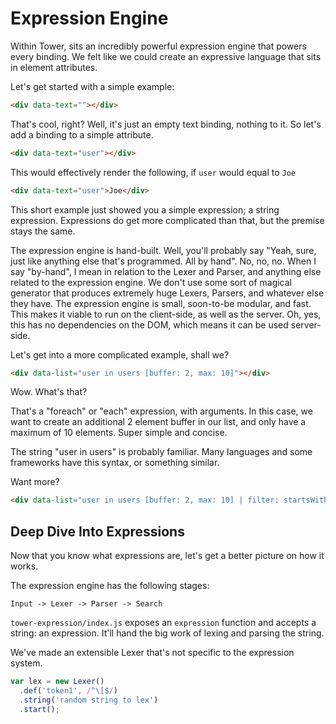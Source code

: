 # Expression Engine

Within Tower, sits an incredibly powerful expression engine that powers every binding. We felt like we could create an expressive language that sits in element attributes.

Let's get started with a simple example:

```html
<div data-text=""></div>
```

That's cool, right? Well, it's just an empty text binding, nothing to it. So let's add a binding to a simple attribute.

```html
<div data-text="user"></div>
```

This would effectively render the following, if `user` would equal to `Joe`

```html
<div data-text="user">Joe</div>
```

This short example just showed you a simple expression; a string expression. Expressions do get more complicated than that, but the premise stays the same.

The expression engine is hand-built. Well, you'll probably say "Yeah, sure, just like anything else that's programmed. All by hand". No, no, no. When I say "by-hand", I mean in relation to the Lexer and Parser, and anything else related to the expression engine. We don't use some sort of magical generator that produces extremely huge Lexers, Parsers, and whatever else they have.
The expression engine is small, soon-to-be modular, and fast. This makes it viable to run on the client-side, as well as the server. Oh, yes, this has no dependencies on the DOM, which means it can be used server-side.

Let's get into a more complicated example, shall we?

```html
<div data-list="user in users [buffer: 2, max: 10]"></div>
```

Wow. What's that?

That's a "foreach" or "each" expression, with arguments. In this case, we want to create an additional 2 element buffer in our list, and only have a maximum of 10 elements. Super simple and concise.

The string "user in users" is probably familiar. Many languages and some frameworks have this syntax, or something similar.

Want more?

```html
<div data-list="user in users [buffer: 2, max: 10] | filter: startsWith(a) | sort: reverse()"></div>
```

## Deep Dive Into Expressions

Now that you know what expressions are, let's get a better picture on how it works.

The expression engine has the following stages:

```
Input -> Lexer -> Parser -> Search
```

`tower-expression/index.js` exposes an `expression` function and accepts a string: an expression. It'll hand the big work of lexing and parsing the string.

We've made an extensible Lexer that's not specific to the expression system.

```js
var lex = new Lexer()
  .def('token1', /^\[$/)
  .string('random string to lex')
  .start();
```